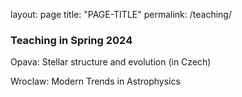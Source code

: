 layout: page
title: "PAGE-TITLE"
permalink: /teaching/


### Teaching in Spring 2024

Opava:
Stellar structure and evolution (in Czech)

Wroclaw:
Modern Trends in Astrophysics